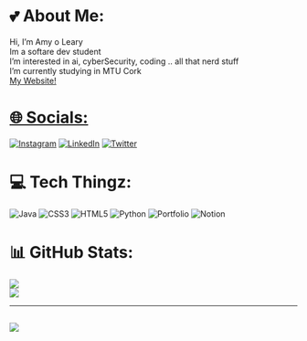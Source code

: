 #  💕 About Me:
Hi, I’m Amy o Leary<br>Im a softare dev student<br>I’m interested in ai, cyberSecurity, coding .. all that nerd stuff <br>I’m currently studying in MTU Cork <br><a href="https://www.jaxxsox.com">My Website!


# 🌐 Socials:
[![Instagram](https://img.shields.io/badge/Instagram-%23E4405F.svg?logo=Instagram&logoColor=white)](https://instagram.com/jaxx.sox) [![LinkedIn](https://img.shields.io/badge/LinkedIn-%230077B5.svg?logo=linkedin&logoColor=white)](https://linkedin.com/in/amy-o-leary-) [![Twitter](https://img.shields.io/badge/Twitter-%231DA1F2.svg?logo=Twitter&logoColor=white)](https://twitter.com/amyol04) 

# 💻 Tech Thingz:
![Java](https://img.shields.io/badge/java-%23ED8B00.svg?style=for-the-badge&logo=java&logoColor=white) ![CSS3](https://img.shields.io/badge/css3-%231572B6.svg?style=for-the-badge&logo=css3&logoColor=white) ![HTML5](https://img.shields.io/badge/html5-%23E34F26.svg?style=for-the-badge&logo=html5&logoColor=white) ![Python](https://img.shields.io/badge/python-3670A0?style=for-the-badge&logo=python&logoColor=ffdd54) ![Portfolio](https://img.shields.io/badge/Portfolio-%23000000.svg?style=for-the-badge&logo=firefox&logoColor=#FF7139) ![Notion](https://img.shields.io/badge/Notion-%23000000.svg?style=for-the-badge&logo=notion&logoColor=white)

# 📊 GitHub Stats:
![](https://github-readme-streak-stats.herokuapp.com/?user=amyol04&theme=midnight-purple&hide_border=false)<br/>
![](https://github-readme-stats.vercel.app/api/top-langs/?username=amyol04&theme=midnight-purple&hide_border=false&include_all_commits=false&count_private=false&layout=compact)
  

---
[![](https://visitcount.itsvg.in/api?id=amyol04&icon=0&color=5)](https://visitcount.itsvg.in)
 ----



<!-- Proudly created with GPRM ( https://gprm.itsvg.in ) -->




